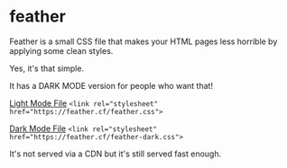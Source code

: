 # feather
Feather is a small CSS file that makes your HTML pages less horrible by applying some clean styles.

Yes, it's that simple.

It has a DARK MODE version for people who want that!

[Light Mode File](https://feather.cf/feather.css "Feather-Light")
```<link rel="stylesheet" href="https://feather.cf/feather.css">```

[Dark Mode File](https://feather.cf/feather-dark.css "Feather-Dark")
```<link rel="stylesheet" href="https://feather.cf/feather-dark.css">```

It's not served via a CDN but it's still served fast enough.
